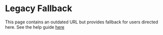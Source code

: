# Legacy Fallback
This page contains an outdated URL but provides fallback for users directed here. See the help guide [here](https://awesome-e.github.io/hs-tools/json-shortcut/help-guide)
